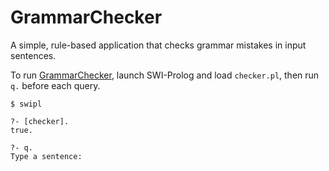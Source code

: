 # GrammarChecker

A simple, rule-based application that checks grammar mistakes in input sentences.

To run [GrammarChecker], launch SWI-Prolog and load `checker.pl`, then run `q.` before each query.

```
$ swipl

?- [checker].
true.

?- q.
Type a sentence:
```


[GrammarChecker]: http://wiki.ubc.ca/Course:CPSC312-2016-Project1-GrammarChecker
